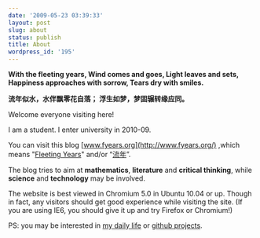 ```yaml
---
date: '2009-05-23 03:39:33'
layout: post
slug: about
status: publish
title: About
wordpress_id: '195'
---
```


**With the fleeting years,
Wind comes and goes,
Light leaves and sets,
Happiness approaches with sorrow,
Tears dry with smiles.**



**流年似水，水伴飘零花自落；
浮生如梦，梦固辗转缘应同。**

Welcome everyone visiting here!

I am a student. I enter university in 2010-09.

You can visit this blog [www.fyears.org](http://www.fyears.org/) ,which means "[Fleeting Years](http://www.fyears.org/)" and/or “[流年](http://www.fyears.org/)”.

The blog tries to aim at **mathematics**, **literature** and **critical thinking**, while **science** and **technology** may be involved.

The website is best viewed in Chromium 5.0 in Ubuntu 10.04 or up. Though in fact, any visitors should get good experience while visiting the site. (If you are using IE6, you should give it up and try Firefox or Chromium!)

PS: you may be interested in [my daily life](http://life.fyears.org/) or [github projects](https://github.com/fyears).
